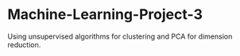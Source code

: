 # Machine-Learning-Project-3
Using unsupervised algorithms for clustering and PCA for dimension reduction.
